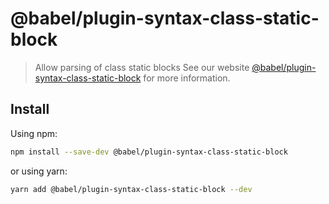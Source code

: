 # @babel/plugin-syntax-class-static-block
> Allow parsing of class static blocks
See our website [@babel/plugin-syntax-class-static-block](https://babeljs.io/docs/en/babel-plugin-syntax-class-static-block) for more information.
## Install
Using npm:
```sh
npm install --save-dev @babel/plugin-syntax-class-static-block
```
or using yarn:
```sh
yarn add @babel/plugin-syntax-class-static-block --dev
```
